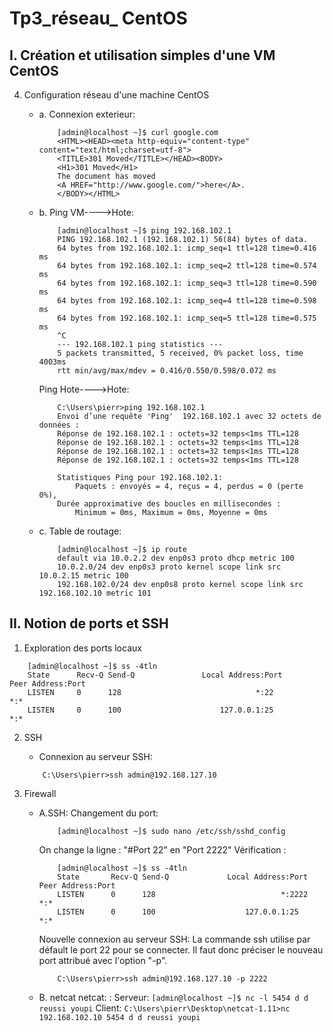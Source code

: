 # Tp3_réseau_ CentOS

## I. Création et utilisation simples d'une VM CentOS

4. Configuration réseau d'une machine CentOS

    * a. Connexion exterieur:
        ```
            [admin@localhost ~]$ curl google.com
            <HTML><HEAD><meta http-equiv="content-type" content="text/html;charset=utf-8">
            <TITLE>301 Moved</TITLE></HEAD><BODY>
            <H1>301 Moved</H1>
            The document has moved
            <A HREF="http://www.google.com/">here</A>.
            </BODY></HTML>
        ```

    * b. Ping VM---->Hote:
        ```
            [admin@localhost ~]$ ping 192.168.102.1
            PING 192.168.102.1 (192.168.102.1) 56(84) bytes of data.
            64 bytes from 192.168.102.1: icmp_seq=1 ttl=128 time=0.416 ms
            64 bytes from 192.168.102.1: icmp_seq=2 ttl=128 time=0.574 ms
            64 bytes from 192.168.102.1: icmp_seq=3 ttl=128 time=0.590 ms
            64 bytes from 192.168.102.1: icmp_seq=4 ttl=128 time=0.598 ms
            64 bytes from 192.168.102.1: icmp_seq=5 ttl=128 time=0.575 ms
            ^C
            --- 192.168.102.1 ping statistics ---
            5 packets transmitted, 5 received, 0% packet loss, time 4003ms
            rtt min/avg/max/mdev = 0.416/0.550/0.598/0.072 ms
        ```
        Ping Hote---->Hote:
        ```
            C:\Users\pierr>ping 192.168.102.1  
            Envoi d’une requête 'Ping'  192.168.102.1 avec 32 octets de données :
            Réponse de 192.168.102.1 : octets=32 temps<1ms TTL=128
            Réponse de 192.168.102.1 : octets=32 temps<1ms TTL=128
            Réponse de 192.168.102.1 : octets=32 temps<1ms TTL=128
            Réponse de 192.168.102.1 : octets=32 temps<1ms TTL=128

            Statistiques Ping pour 192.168.102.1:
                Paquets : envoyés = 4, reçus = 4, perdus = 0 (perte 0%),
            Durée approximative des boucles en millisecondes :
                Minimum = 0ms, Maximum = 0ms, Moyenne = 0ms
        ```  
    * c. Table de routage:
        ```
            [admin@localhost ~]$ ip route
            default via 10.0.2.2 dev enp0s3 proto dhcp metric 100
            10.0.2.0/24 dev enp0s3 proto kernel scope link src 10.0.2.15 metric 100
            192.168.102.0/24 dev enp0s8 proto kernel scope link src 192.168.102.10 metric 101      
        ```

## II. Notion de ports et SSH

1. Exploration des ports locaux

```
    [admin@localhost ~]$ ss -4tln
    State      Recv-Q Send-Q               Local Address:Port                              Peer Address:Port
    LISTEN     0      128                              *:22                                           *:*
    LISTEN     0      100                      127.0.0.1:25                                           *:*
```

2. SSH
    * Connexion au serveur SSH:
    ```
        C:\Users\pierr>ssh admin@192.168.127.10
    ```

3. Firewall

    * A.SSH:
        Changement du port:
        ```
            [admin@localhost ~]$ sudo nano /etc/ssh/sshd_config
        ```
        On change la ligne : "#Port 22" en "Port 2222"
        Vérification :
        ```
            [admin@localhost ~]$ ss -4tln
            State       Recv-Q Send-Q             Local Address:Port                            Peer Address:Port
            LISTEN      0      128                            *:2222                                       *:*
            LISTEN      0      100                    127.0.0.1:25                                         *:*
        ```

        Nouvelle connexion au serveur SSH:
        La commande ssh utilise par défault le port 22 pour se connecter. Il faut donc préciser le nouveau port attribué avec l'option "-p".
        ```
            C:\Users\pierr>ssh admin@192.168.127.10 -p 2222
        ```

    * B. netcat
        netcat: :
            Serveur:
            ```
                [admin@localhost ~]$ nc -l 5454
                d
                d
                reussi
                youpi
            ```
            Client:
            ```
                C:\Users\pierr\Desktop\netcat-1.11>nc 192.168.102.10 5454
                d
                d
                reussi
                youpi
            ```
